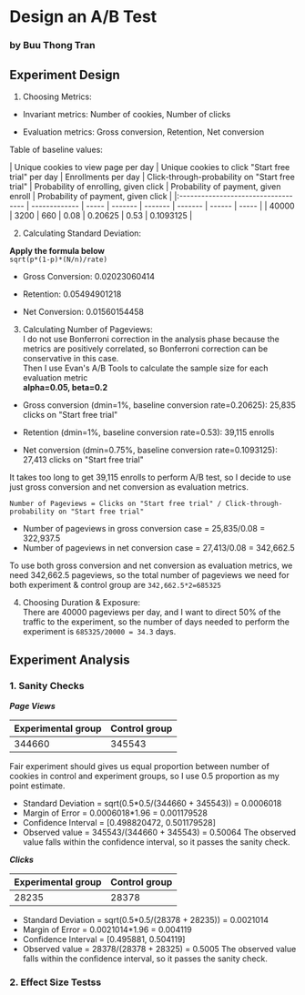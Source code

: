 # Design an A/B Test

### by Buu Thong Tran

## Experiment Design

1. Choosing Metrics:

+ Invariant metrics: Number of cookies, Number of clicks

+ Evaluation metrics: Gross conversion, Retention, Net conversion

Table of baseline values:

| Unique cookies to view page per day | Unique cookies to click "Start free trial" per day | Enrollments per day | Click-through-probability on "Start free trial" |	Probability of enrolling, given click |	Probability of payment, given enroll | Probability of payment, given click |
|:----------------------------------- | ------------- | ----- | ------- | ------- | ------- | ------ | ----- |
| 40000 | 3200 | 660 | 0.08 | 0.20625 | 0.53 | 0.1093125 |

2. Calculating Standard Deviation: <br>

**Apply the formula below**  <br>
`sqrt(p*(1-p)*(N/n)/rate)`

+ Gross Conversion: 0.02023060414

+ Retention: 0.05494901218

+ Net Conversion: 0.01560154458

3. Calculating Number of Pageviews: <br>
I do not use Bonferroni correction in the analysis phase because the metrics are positively correlated, so Bonferroni correction can be conservative in this case. <br>
Then I use Evan's A/B Tools to calculate the sample size for each evaluation metric <br>
**alpha=0.05, beta=0.2**

- Gross conversion (dmin=1%, baseline conversion rate=0.20625): 25,835 clicks on "Start free trial"

- Retention (dmin=1%, baseline conversion rate=0.53): 39,115 enrolls

- Net conversion (dmin=0.75%, baseline conversion rate=0.1093125): 27,413 clicks on "Start free trial"

It takes too long to get 39,115 enrolls to perform A/B test, so I decide to use just gross conversion and net conversion as evaluation metrics.<br>

`Number of Pageviews = Clicks on "Start free trial" / Click-through-probability on "Start free trial"` <br>

- Number of pageviews in gross conversion case = 25,835/0.08 = 322,937.5 <br>
- Number of pageviews in net conversion case = 27,413/0.08 = 342,662.5 <br>

To use both gross conversion and net conversion as evaluation metrics, we need 342,662.5 pageviews, so the total number of pageviews we need for both experiment & control group are `342,662.5*2=685325` <br>

4. Choosing Duration & Exposure: <br>
There are 40000 pageviews per day, and I want to direct 50% of the traffic to the experiment, so the number of days needed to perform the experiment is `685325/20000 = 34.3` days. <br>

## Experiment Analysis

### 1. Sanity Checks

***Page Views***

| Experimental group | Control group |
|:------------------ | ------------- |
| 344660 | 345543 |

Fair experiment should gives us equal proportion between number of cookies in control and experiment groups, so I use 0.5 proportion as my point estimate.
- Standard Deviation = sqrt(0.5*0.5/(344660 + 345543)) = 0.0006018
- Margin of Error = 0.0006018*1.96 = 0.001179528
- Confidence Interval = [0.498820472, 0.501179528]
- Observed value = 345543/(344660 + 345543) = 0.50064
The observed value falls within the confidence interval, so it passes the sanity check.

***Clicks***

| Experimental group | Control group |
|:------------------ | ------------- |
| 28235 | 28378 |

- Standard Deviation = sqrt(0.5*0.5/(28378 + 28235)) = 0.0021014
- Margin of Error = 0.0021014*1.96 = 0.004119
- Confidence Interval = [0.495881, 0.504119]
- Observed value = 28378/(28378 + 28325) = 0.5005
The observed value falls within the confidence interval, so it passes the sanity check.

### 2. Effect Size Testss